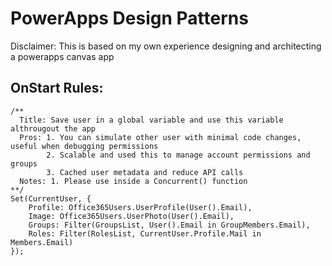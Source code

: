 # PowerApps Design Patterns

Disclaimer: This is based on my own experience designing and architecting a powerapps canvas app

## OnStart Rules:
```
/** 
  Title: Save user in a global variable and use this variable althrougout the app
  Pros: 1. You can simulate other user with minimal code changes, useful when debugging permissions
        2. Scalable and used this to manage account permissions and groups
        3. Cached user metadata and reduce API calls
  Notes: 1. Please use inside a Concurrent() function
**/
Set(CurrentUser, {
    Profile: Office365Users.UserProfile(User().Email),
    Image: Office365Users.UserPhoto(User().Email),
    Groups: Filter(GroupsList, User().Email in GroupMembers.Email),
    Roles: Filter(RolesList, CurrentUser.Profile.Mail in Members.Email)
});
```
